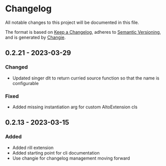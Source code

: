 # Changelog
All notable changes to this project will be documented in this file.

The format is based on [Keep a Changelog](https://keepachangelog.com/en/1.0.0/),
adheres to [Semantic Versioning](https://semver.org/spec/v2.0.0.html),
and is generated by [Changie](https://github.com/miniscruff/changie).


## 0.2.21 - 2023-03-29
### Changed
* Updated singer dlt to return curried source function so that the name is configurable
### Fixed
* Added missing instantiation arg for custom AltoExtension cls

## 0.2.13 - 2023-03-15
### Added
* Added rill extension
* Added starting point for cli documentation
* Use changie for changelog management moving forward
